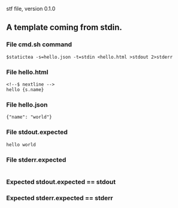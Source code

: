 stf file, version 0.1.0

## A template coming from stdin.

### File cmd.sh command

~~~
$statictea -s=hello.json -t=stdin <hello.html >stdout 2>stderr
~~~

### File hello.html

~~~
<!--$ nextline -->
hello {s.name}
~~~

### File hello.json

~~~
{"name": "world"}
~~~

### File stdout.expected

~~~
hello world
~~~

### File stderr.expected

~~~
~~~

### Expected stdout.expected == stdout
### Expected stderr.expected == stderr

